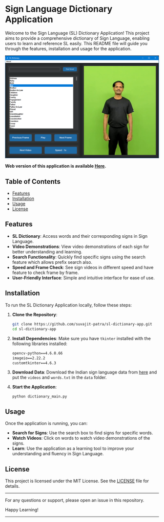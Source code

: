 # Sign Language Dictionary Application

Welcome to the Sign Language (SL) Dictionary Application! This project aims to provide a comprehensive dictionary of Sign Language, enabling users to learn and reference SL easily. This README file will guide you through the features, installation and usage for the application.

![ISL Dictionary](misc/isl_dict.png)

**Web version of this application is available [Here](https://cs.rkmvu.ac.in/~isl).**

## Table of Contents
- [Features](#features)
- [Installation](#installation)
- [Usage](#usage)
- [License](#license)

## Features

- **SL Dictionary**: Access words and their corresponding signs in Sign Language.
- **Video Demonstrations**: View video demonstrations of each sign for better understanding and learning.
- **Search Functionality**: Quickly find specific signs using the search feature which allows prefix search also.
- **Speed and Frame Check**: See sign videos in different speed and have feature to check frame by frame.
- **User-Friendly Interface**: Simple and intuitive interface for ease of use.

## Installation

To run the SL Dictionary Application locally, follow these steps:

1. **Clone the Repository**:
    ```bash
    git clone https://github.com/suvajit-patra/sl-dictionary-app.git
    cd sl-dictionary-app
    ```

2. **Install Dependencies**:
    Make sure you have `tkinter` installed with the following libraries installed:
    ```
    opencv-python==4.6.0.66
    imageio==2.22.2
    customtkinter==4.6.3
    ```

3. **Download Data**:
    Download the Indian sign language data from [here](https://drive.google.com/file/d/1LERX4tOWdBjIRuEV-XJOTeX2EyPDBQFG/view?usp=sharing) and put the `videos` and `words.txt` in the `data` folder.

4. **Start the Application**:
    ```
    python dictionary_main.py
    ```

## Usage

Once the application is running, you can:

- **Search for Signs**: Use the search box to find signs for specific words.
- **Watch Videos**: Click on words to watch video demonstrations of the signs.
- **Learn**: Use the application as a learning tool to improve your understanding and fluency in Sign Language.

## License

This project is licensed under the MIT License. See the [LICENSE](LICENSE) file for details.


---

For any questions or support, please open an issue in this repository.

Happy Learning!

---
